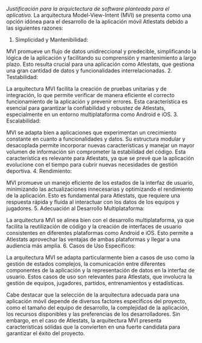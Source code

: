 *Justificación para la arquictectura de software planteada para el aplicativo.*
La arquitectura Model-View-Intent (MVI) se presenta como una opción idónea para el desarrollo de la aplicación móvil Atlestats debido a las siguientes razones:

1. Simplicidad y Mantenibilidad:

MVI promueve un flujo de datos unidireccional y predecible, simplificando la lógica de la aplicación y facilitando su comprensión y mantenimiento a largo plazo. Esto resulta crucial para una aplicación como Atlestats, que gestiona una gran cantidad de datos y funcionalidades interrelacionadas.
2. Testabilidad:

La arquitectura MVI facilita la creación de pruebas unitarias y de integración, lo que permite verificar de manera eficiente el correcto funcionamiento de la aplicación y prevenir errores. Esta característica es esencial para garantizar la confiabilidad y robustez de Atlestats, especialmente en un entorno multiplataforma como Android e iOS.
3. Escalabilidad:

MVI se adapta bien a aplicaciones que experimentan un crecimiento constante en cuanto a funcionalidades y datos. Su estructura modular y desacoplada permite incorporar nuevas características y manejar un mayor volumen de información sin comprometer la estabilidad del código. Esta característica es relevante para Atlestats, ya que se prevé que la aplicación evolucione con el tiempo para cubrir nuevas necesidades de gestión deportiva.
4. Rendimiento:

MVI promueve un manejo eficiente de los estados de la interfaz de usuario, minimizando las actualizaciones innecesarias y optimizando el rendimiento de la aplicación. Esto es fundamental para Atlestats, que requiere una respuesta rápida y fluida al interactuar con los datos de los equipos y jugadores.
5. Adecuación al Desarrollo Multiplataforma:

La arquitectura MVI se alinea bien con el desarrollo multiplataforma, ya que facilita la reutilización de código y la creación de interfaces de usuario consistentes en diferentes plataformas como Android e iOS. Esto permite a Atlestats aprovechar las ventajas de ambas plataformas y llegar a una audiencia más amplia.
6. Casos de Uso Específicos:

La arquitectura MVI se adapta particularmente bien a casos de uso como la gestión de estados complejos, la comunicación entre diferentes componentes de la aplicación y la representación de datos en la interfaz de usuario. Estos casos de uso son relevantes para Atlestats, que involucra la gestión de equipos, jugadores, partidos, entrenamientos y estadísticas.

Cabe destacar que la selección de la arquitectura adecuada para una aplicación móvil depende de diversos factores específicos del proyecto, como el tamaño del equipo de desarrollo, la complejidad de la aplicación, los recursos disponibles y las preferencias de los desarrolladores. Sin embargo, en el caso de Atlestats, la arquitectura MVI presenta características sólidas que la convierten en una fuerte candidata para garantizar el éxito del proyecto.